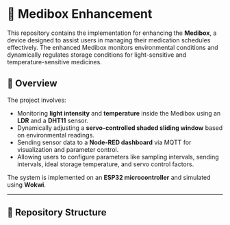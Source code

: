 # 💊 Medibox Enhancement 

This repository contains the implementation for enhancing the **Medibox**, a device designed to assist users in managing their medication schedules effectively. The enhanced Medibox monitors environmental conditions and dynamically regulates storage conditions for light-sensitive and temperature-sensitive medicines.

## 📜 Overview

The project involves:

- Monitoring **light intensity** and **temperature** inside the Medibox using an **LDR** and a **DHT11** sensor.
- Dynamically adjusting a **servo-controlled shaded sliding window** based on environmental readings.
- Sending sensor data to a **Node-RED dashboard** via MQTT for visualization and parameter control.
- Allowing users to configure parameters like sampling intervals, sending intervals, ideal storage temperature, and servo control factors.

The system is implemented on an **ESP32 microcontroller** and simulated using **Wokwi**.

---

## 📂 Repository Structure


